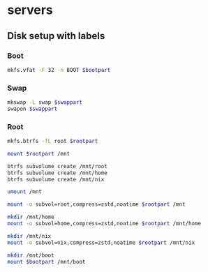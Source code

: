 # servers

## Disk setup with labels

### Boot

```bash
mkfs.vfat -F 32 -n BOOT $bootpart
```

### Swap

```bash
mkswap -L swap $swappart
swapon $swappart
```

### Root

```bash
mkfs.btrfs -fL root $rootpart

mount $rootpart /mnt

btrfs subvolume create /mnt/root
btrfs subvolume create /mnt/home
btrfs subvolume create /mnt/nix

umount /mnt

mount -o subvol=root,compress=zstd,noatime $rootpart /mnt

mkdir /mnt/home
mount -o subvol=home,compress=zstd,noatime $rootpart /mnt/home

mkdir /mnt/nix
mount -o subvol=nix,compress=zstd,noatime $rootpart /mnt/nix

mkdir /mnt/boot
mount $bootpart /mnt/boot
```
